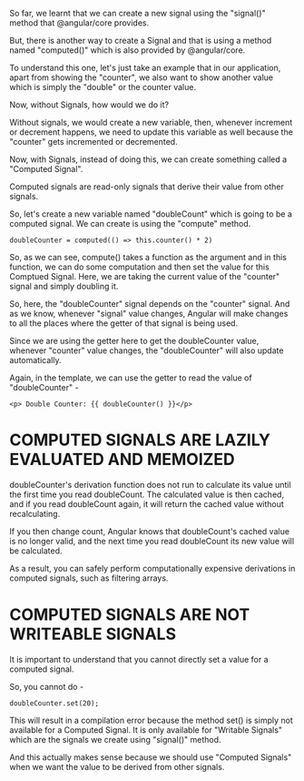 So far, we learnt that we can create a new signal using the "signal()" method that @angular/core provides.

But, there is another way to create a Signal and that is using a method named "computed()" which is also provided by @angular/core.

To understand this one, let's just take an example that in our application, apart from showing the "counter", we also want to show another value which is simply the "double" or the counter value.

Now, without Signals, how would we do it?

Without signals, we would create a new variable, then, whenever increment or decrement happens, we need to update this variable as well because the "counter" gets incremented or decremented.

Now, with Signals, instead of doing this, we can create something called a "Computed Signal".

Computed signals are read-only signals that derive their value from other signals. 

So, let's create a new variable named "doubleCount" which is going to be a computed signal. We can create is using the "compute" method.


    doubleCounter = computed(() => this.counter() * 2)

So, as we can see, compute() takes a function as the argument and in this function, we can do some computation and then set the value for this Comptued Signal. Here, we are taking the current value of the "counter" signal and simply doubling it.

So, here, the "doubleCounter" signal depends on the "counter" signal. And as we know, whenever "signal" value changes, Angular will make changes to all the places where the getter of that signal is being used.

Since we are using the getter here to get the doubleCounter value, whenever "counter" value changes, the "doubleCounter" will also update automatically.

Again, in the template, we can use the getter to read the value of "doubleCounter" - 

    <p> Double Counter: {{ doubleCounter() }}</p>

# COMPUTED SIGNALS ARE LAZILY EVALUATED AND MEMOIZED 

doubleCounter's derivation function does not run to calculate its value until the first time you read doubleCount. The calculated value is then cached, and if you read doubleCount again, it will return the cached value without recalculating.

If you then change count, Angular knows that doubleCount's cached value is no longer valid, and the next time you read doubleCount its new value will be calculated.

As a result, you can safely perform computationally expensive derivations in computed signals, such as filtering arrays.

# COMPUTED SIGNALS ARE NOT WRITEABLE SIGNALS

It is important to understand that you cannot directly set a value for a computed signal.

So, you cannot do -

    doubleCounter.set(20);

This will result in a compilation error because the method set() is simply not available for a Computed Signal. It is only available for "Writable Signals" which are the signals we create using "signal()" method.

And this actually makes sense because we should use "Computed Signals" when we want the value to be derived from other signals.

